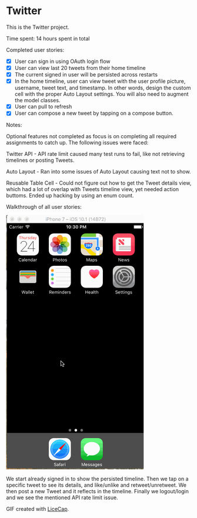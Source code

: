 # Twitter

This is the Twitter project.

Time spent: 14 hours spent in total

Completed user stories:

* [x] User can sign in using OAuth login flow
* [x] User can view last 20 tweets from their home timeline
* [x] The current signed in user will be persisted across restarts
* [x] In the home timeline, user can view tweet with the user profile picture, username, tweet text, and timestamp. In other words, design the custom cell with the proper Auto Layout settings. You will also need to augment the model classes.
* [x] User can pull to refresh
* [x] User can compose a new tweet by tapping on a compose button.

Notes:

Optional features not completed as focus is on completing all required assignments to catch up.
The following issues were faced:
  
  Twitter API
    - API rate limit caused many test runs to fail, like not retrieving timelines or posting Tweets.
  
  Auto Layout
    - Ran into some issues of Auto Layout causing text not to show.
    
   Reusable Table Cell
    - Could not figure out how to get the Tweet details view, which had a lot of overlap with Tweets timeline view, yet needed action buttoms. Ended up hacking by using an enum count.
   
Walkthrough of all user stories:

![Video Walkthrough](VideoWalkthrough.gif)

We start already signed in to show the persisted timeline. Then we tap on a specific tweet to see its details, and like/unlike and retweet/unretweet. We then post a new Tweet and it reflects in the timeline. Finally we logout/login and we see the mentioned API rate limit issue.

GIF created with [LiceCap](http://www.cockos.com/licecap/).
